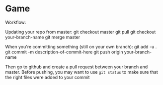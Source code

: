 # Game

Workflow:

Updating your repo from master:
    git checkout master
    git pull
    git checkout your-branch-name
    git merge master
  
When you're committing something (still on your own branch):
    git add -u .
    git commit -m description-of-commit-here
    git push origin your-branch-name
  
Then go to github and create a pull request between your branch and master. Before pushing, you may want to use <code>git status</code> to make sure that the right files were added to your commit
  
